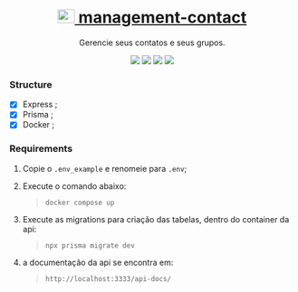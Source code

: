 <h1 align="center">
    <a href="/">
        <img src="https://upload.wikimedia.org/wikipedia/commons/b/b7/Google_Contacts_logo.png" alt="management-contact" width="30" height="24">
            management-contact
    </a>
</h1>
<p align="center">Gerencie seus contatos e seus grupos.</p>

<p align="center">
    <img src="https://img.shields.io/badge/nodedotjs-7F66B3?logo=nodedotjs"/>
    <img src="https://img.shields.io/badge/express-blue?logo=express"/>
    <img src="https://img.shields.io/badge/prisma-C40475?logo=prisma"/>
    <img src="https://img.shields.io/badge/docker-5742f5?logo=docker"/>
</p>

### Structure

- [x] Express ;
- [x] Prisma ;
- [x] Docker ;

### Requirements

1. Copie o `.env_example` e renomeie para `.env`;

2. Execute o comando abaixo:

   > `docker compose up`

3. Execute as migrations para criação das tabelas, dentro do container da api:

   > `npx prisma migrate dev`

4. a documentação da api se encontra em:
   > `http://localhost:3333/api-docs/`
